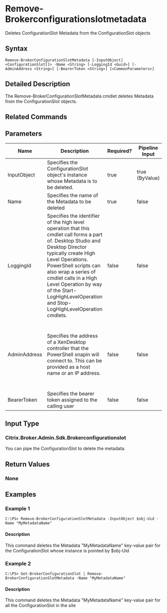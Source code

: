 ﻿
# Remove-Brokerconfigurationslotmetadata
Deletes ConfigurationSlot Metadata from the ConfigurationSlot objects
## Syntax
```
Remove-BrokerConfigurationSlotMetadata [-InputObject] <ConfigurationSlot[]> -Name <String> [-LoggingId <Guid>] [-AdminAddress <String>] [-BearerToken <String>] [<CommonParameters>]
```
## Detailed Description
The Remove-BrokerConfigurationSlotMetadata cmdlet deletes Metadata from the ConfigurationSlot objects.


## Related Commands

## Parameters
| Name   | Description | Required? | Pipeline Input | Default Value |
| --- | --- | --- | --- | --- |
| InputObject | Specifies the ConfigurationSlot object's instance whose Metadata is to be deleted. | true | true (ByValue) |  |
| Name | Specifies the name of the Metadata to be deleted | true | false |  |
| LoggingId | Specifies the identifier of the high level operation that this cmdlet call forms a part of. Desktop Studio and Desktop Director typically create High Level Operations. PowerShell scripts can also wrap a series of cmdlet calls in a High Level Operation by way of the Start-LogHighLevelOperation and Stop-LogHighLevelOperation cmdlets. | false | false |  |
| AdminAddress | Specifies the address of a XenDesktop controller that the PowerShell snapin will connect to. This can be provided as a host name or an IP address. | false | false | Localhost. Once a value is provided by any cmdlet, this value will become the default. |
| BearerToken | Specifies the bearer token assigned to the calling user | false | false |  |

## Input Type

### Citrix.Broker.Admin.Sdk.Brokerconfigurationslot
You can pipe the ConfigurationSlot to delete the metadata.
## Return Values

### None

## Examples

### Example 1
```
C:\PS> Remove-BrokerConfigurationSlotMetadata -InputObject $obj-Uid -Name "MyMetadataName"
```
#### Description
This command deletes the Metadata "MyMetadataName" key-value pair for the ConfigurationSlot whose instance is pointed by \$obj-Uid
### Example 2
```
C:\PS> Get-BrokerConfigurationSlot | Remove-BrokerConfigurationSlotMetadata -Name "MyMetadataName"
```
#### Description
This command deletes the Metadata "MyMetadataName" key-value pair for all the ConfigurationSlot in the site
